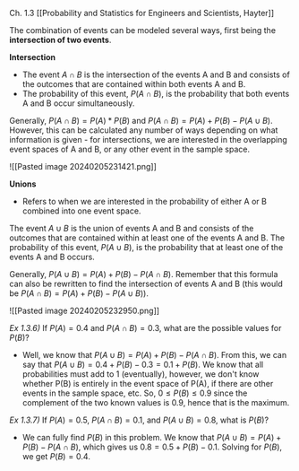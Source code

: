 Ch. 1.3 [[Probability and Statistics for Engineers and Scientists, Hayter]]

The combination of events can be modeled several ways, first being the **intersection of two events**. 

**Intersection**
- The event $A\cap B$ is the intersection of the events A and B and consists of the outcomes that are contained within both events A and B.
- The probability of this event, $P(A\cap B)$, is the probability that both events A and B occur simultaneously. 

Generally, $P(A\cap B) = P(A)*P(B)$ and $P(A\cap B) = P(A)+P(B)-P(A\cup B)$. However, this can be calculated any number of ways depending on what information is given - for intersections, we are interested in the overlapping event spaces of A and B, or any other event in the sample space.

![[Pasted image 20240205231421.png]]

**Unions**
- Refers to when we are interested in the probability of either A or B combined into one event space.

The event $A\cup B$ is the union of events A and B and consists of the outcomes that are contained within at least one of the events A and B. The probability of this event, $P(A\cup B)$, is the probability that at least one of the events A and B occurs.

Generally, $P(A\cup B) = P(A)+P(B)-P(A\cap B)$. Remember that this formula can also be rewritten to find the intersection of events A and B (this would be $P(A\cap B) = P(A)+P(B)-P(A\cup B)$).

![[Pasted image 20240205232950.png]]

*Ex 1.3.6)*
If $P(A)= 0.4$ and $P(A\cap B) = 0.3$, what are the possible values for $P(B)$?
- Well, we know that $P(A\cup B) = P(A)+P(B)-P(A\cap B)$. From this, we can say that $P(A\cup B) = 0.4+P(B)-0.3=0.1+P(B)$. We know that all probabilities must add to 1 (eventually), however, we don't know whether P(B) is entirely in the event space of P(A), if there are other events in the sample space, etc. So, $0\leq P(B) \leq 0.9$ since the complement of the two known values is 0.9, hence that is the maximum.

*Ex 1.3.7)*
If $P(A)= 0.5$, $P(A\cap B) = 0.1$, and $P(A\cup B) = 0.8$, what is $P(B)$?
- We can fully find $P(B)$ in this problem. We know that $P(A\cup B) = P(A)+P(B)-P(A\cap B)$, which gives us $0.8=0.5+P(B)-0.1$. Solving for $P(B)$, we get $P(B)=0.4$.